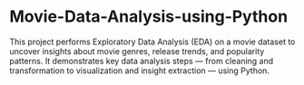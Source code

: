# Movie-Data-Analysis-using-Python
This project performs Exploratory Data Analysis (EDA) on a movie dataset to uncover insights about movie genres, release trends, and popularity patterns. It demonstrates key data analysis steps — from cleaning and transformation to visualization and insight extraction — using Python.
